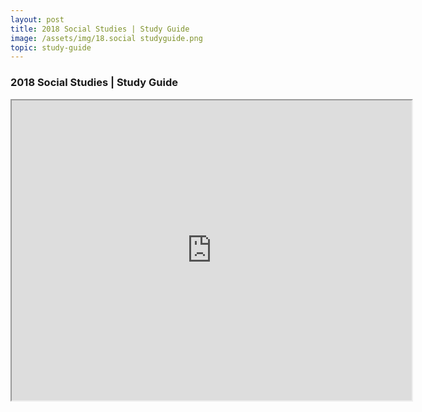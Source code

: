```yaml
---
layout: post
title: 2018 Social Studies | Study Guide
image: /assets/img/18.social studyguide.png
topic: study-guide
---
```


### 2018 Social Studies | Study Guide

<iframe src="https://drive.google.com/file/d/10u9uNun-nynekAY_PwcnL9BT_-2EI8mZ/preview" width="640" height="480"></iframe>

<br>
